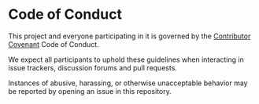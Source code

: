 # Code of Conduct

This project and everyone participating in it is governed by the
[Contributor Covenant](https://www.contributor-covenant.org/version/2/1/code_of_conduct/)
Code of Conduct.

We expect all participants to uphold these guidelines when interacting in issue
trackers, discussion forums and pull requests.

Instances of abusive, harassing, or otherwise unacceptable behavior may be
reported by opening an issue in this repository.
